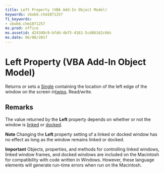 ```yaml
---
title: Left Property (VBA Add-In Object Model)
keywords: vbob6.chm1071257
f1_keywords:
- vbob6.chm1071257
ms.prod: office
ms.assetid: d24340c9-bfdd-4bf5-4161-5cd86162c0dc
ms.date: 06/08/2017
---
```



# Left Property (VBA Add-In Object Model)



Returns or sets a [Single](../../Glossary/vbe-glossary.md) containing the location of the left edge of the window on the screen in[twips](../../Glossary/vbe-glossary.md#twip). Read/write.

## Remarks

The value returned by the  **Left** property depends on whether or not the window is [linked](../../Glossary/vbe-glossary.md#linked-window) or [docked](../../Glossary/vbe-glossary.md#docked-window).

 **Note**  Changing the  **Left** property setting of a linked or docked window has no effect as long as the window remains linked or docked.



 **Important**  Objects, properties, and methods for controlling linked windows, linked window frames, and docked windows are included on the Macintosh for compatibility with code written in Windows. However, these language elements will generate run-time errors when run on the Macintosh.




